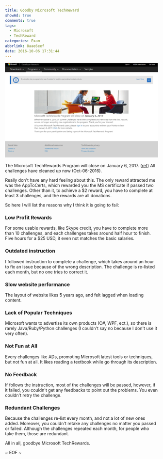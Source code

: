 ```yaml
---
title: Goodby Microsoft TechReward
showAd: true
comments: true
tags:
  - Microsoft
  - TechReward
categories: Exam
abbrlink: 8aae6eef
date: 2016-10-06 17:31:44
---
```


![](\img\ms_tech_reward.jpg)

The Microsoft TechRewards Program will close on January 6, 2017. ([ref](https://rewards.msdn.microsoft.com/en-us/signin)) All challenges have cleaned up now (Oct-06-2016).

Really don't have any hard feeling about this. The only reward attracted me was the AppToCerts, which rewarded you the MS certificate if passed two challenges. Other than it, to achieve a $2 reward, you have to complete at least 3 challenges, and the rewards are all donations.

So here I will list the reasons why I think it is going to fail:

<!-- More -->

### Low Profit Rewards

For some usable rewards, like Skype credit, you have to complete more than 10 challenges, and each challenges takes around half hour to finish. Five hours for a $25 USD, it even not matches the basic salaries.

### Outdated instruction

I followed instruction to complete a challenge, which takes around an hour to fix an issue because of the wrong description. The challenge is re-listed each month, but no one tries to correct it.

### Slow website performance

The layout of website likes 5 years ago, and felt lagged when loading content.

### Lack of Popular Techniques

Microsoft wants to advertise its own products (C#, WPF, ect.), so there is rarely Java/Ruby/Python challenges (I couldn't say no because I don't use it very often). 

### Not Fun at All

Every challenges like ADs, promoting Microsoft latest tools or techniques, but not fun at all. It likes reading a textbook while go through its description.

### No Feedback

If follows the instruction, most of the challenges will be passed, however, if it failed, you couldn't get any feedbacks to point out the problems. You even couldn't retry the challenge. 

### Redundant Challenges

Because the challenges re-list every month, and not a lot of new ones added. Moreover, you couldn't retake any challenges no matter you passed or failed. Although the challenges repeated each month, for people who take them, those are redundant.

All in all, goodbye Microsoft TechRewards.

~ EOF ~

